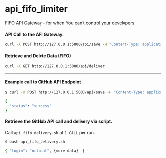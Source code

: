 # api_fifo_limiter
FIFO API Gateway - for when You can't control your developers


#### API Call to the API Gateway.

```bash
curl -X POST http://127.0.0.1:5000/api/save -H "Content-Type: application/json" -d '{"data": "example data"}'
```

#### Retrieve and Delete Data (FIFO)

```bash
curl -X GET http://127.0.0.1:5000/api/deliver
```
----

#### Example call to GitHub API Endpoint

```bash
$ curl -X POST http://127.0.0.1:5000/api/save -H "Content-Type: application/json" -d '{"data": "{\"headers\": {\"Accept\": \"application/vnd.github+json\", \"Authorization\": \"Bearer <TOKEN>\", \"X-GitHub-Api-Version\": \"2022-11-28\"}, \"url\": \"https://git.example.com/api/v3/user\"}"}'

{
  "status": "success"
}
```

#### Retrieve the GitHub API call and delivery via script.

Call ```api_fifo_delivery.sh``` at ```1 CALL``` per run.

```bash
$ bash api_fifo_delivery.sh 

{ "login": "octocat", {more data}  }
```
